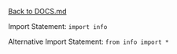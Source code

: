 [Back to DOCS.md](DOCS.md)

Import Statement: `import info`

Alternative Import Statement: `from info import *`

